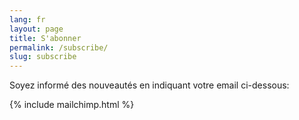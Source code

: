 ```yaml
---
lang: fr
layout: page
title: S'abonner
permalink: /subscribe/
slug: subscribe
---
```


Soyez informé des nouveautés en indiquant votre email ci-dessous:

{% include mailchimp.html %}
